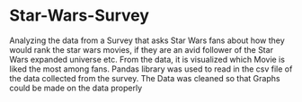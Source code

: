 # Star-Wars-Survey
Analyzing the data from a Survey that asks Star Wars fans about how they would rank the star wars movies, if they are an avid follower of the Star Wars expanded universe etc. From the data, it is visualized which Movie is liked the most among fans.
Pandas library was used to read in the csv file of the data collected from the survey. The Data was cleaned so that Graphs could be made on the data properly
